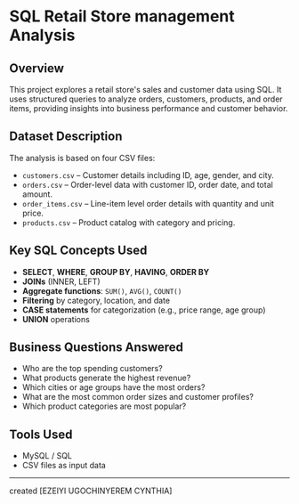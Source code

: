 #  SQL Retail Store management Analysis

## Overview
This project explores a retail store's sales and customer data using SQL. It uses structured queries to analyze orders, customers, products, and order items, providing insights into business performance and customer behavior.

## Dataset Description
The analysis is based on four CSV files:
- `customers.csv` – Customer details including ID, age, gender, and city.
- `orders.csv` – Order-level data with customer ID, order date, and total amount.
- `order_items.csv` – Line-item level order details with quantity and unit price.
- `products.csv` – Product catalog with category and pricing.

## Key SQL Concepts Used
- **SELECT**, **WHERE**, **GROUP BY**, **HAVING**, **ORDER BY**
- **JOINs** (INNER, LEFT)
- **Aggregate functions**: `SUM()`, `AVG()`, `COUNT()`
- **Filtering** by category, location, and date
- **CASE statements** for categorization (e.g., price range, age group)
- **UNION** operations

## Business Questions Answered
- Who are the top spending customers?
- What products generate the highest revenue?
- Which cities or age groups have the most orders?
- What are the most common order sizes and customer profiles?
- Which product categories are most popular?

##  Tools Used
- MySQL / SQL
- CSV files as input data

---

created [EZEIYI UGOCHINYEREM CYNTHIA]
